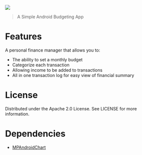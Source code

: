 ![](.github/iyb_banner.png)
> A Simple Android Budgeting App
# Features 
A personal finance manager that allows you to:
- The ability to set a monthly budget
- Categorize each transaction
- Allowing income to be added to transactions
- All in one transaction log for easy view of financial summary
# License
Distributed under the Apache 2.0 License. See LICENSE for more information.
# Dependencies
- [MPAndroidChart](https://github.com/PhilJay/MPAndroidChart)
